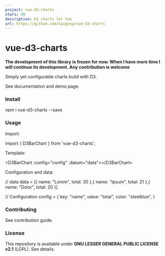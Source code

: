 ```yaml
---
project: vue-d3-charts
stars: 99
description: D3 charts for Vue
url: https://github.com/Saigesp/vue-d3-charts
---
```


vue-d3-charts
=============

**The development of this library is frozen for now. When I have more time I will continue its development. Any contribution is welcome**

Simply yet configurable charts build with D3.

See documentation and demo page.

### Install

npm i vue-d3-charts --save

### Usage

Import:

import { D3BarChart } from 'vue-d3-charts';

Template:

<D3BarChart :config\="config" :datum\="data"\></D3BarChart\>

Configuration and data:

// data
data \= \[{
  name: "Lorem",
  total: 30
},{
  name: "Ipsum",
  total: 21
},{
  name: "Dolor",
  total: 20
}\]

// Configuration
config \= {
  key: "name",
  value: "total",
  color: "steelblue",
}

### Contributing

See contribution guide.

### License

This repository is available under **GNU LESSER GENERAL PUBLIC LICENSE v2.1** (LGPL). See details.
